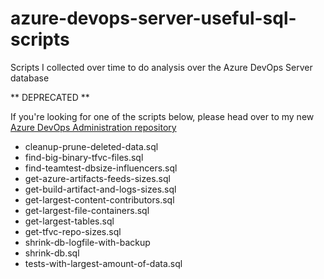 # azure-devops-server-useful-sql-scripts

Scripts I collected over time to do analysis over the Azure DevOps Server database

** DEPRECATED **

If you're looking for one of the scripts below, please head over to my new [Azure DevOps Administration repository](https://github.com/FokkoVeegens/azure-devops-administration)

* cleanup-prune-deleted-data.sql
* find-big-binary-tfvc-files.sql
* find-teamtest-dbsize-influencers.sql
* get-azure-artifacts-feeds-sizes.sql
* get-build-artifact-and-logs-sizes.sql
* get-largest-content-contributors.sql
* get-largest-file-containers.sql
* get-largest-tables.sql
* get-tfvc-repo-sizes.sql
* shrink-db-logfile-with-backup
* shrink-db.sql
* tests-with-largest-amount-of-data.sql